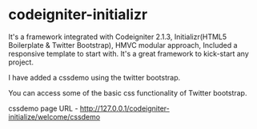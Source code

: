 codeigniter-initializr
======================

It's a framework integrated with Codeigniter 2.1.3, Initializr(HTML5 Boilerplate &amp; Twitter Bootstrap), HMVC modular approach, Included a responsive template to start with. It's a great framework to kick-start any project.

I have added a cssdemo using the twitter bootstrap.

You can access some of the basic css functionality of Twitter bootstrap.

cssdemo page URL - http://127.0.0.1/codeigniter-initialize/welcome/cssdemo

